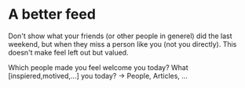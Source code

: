 # A better feed

Don't show what your friends (or other people in generel) did the last weekend, but when they miss a person like you (not you directly). This doesn't make feel left out but valued.

Which people made you feel welcome you today?
What [inspiered,motived,...] you today? -> People, Articles, ...
